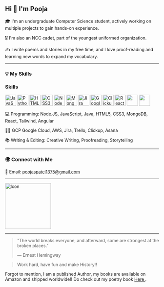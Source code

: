 ## Hi 👋 I'm Pooja

🎓 I'm an undergraduate Computer Science student, actively working on multiple projects to gain hands-on experience.

🎖️ I'm also an NCC cadet, part of the youngest uniformed organization.

✍️ I write poems and stories in my free time, and I love proof-reading and learning new words to expand my vocabulary.

---

### 💡 My Skills

### Skills

<p align="left"> <a href="https://developer.mozilla.org/en-US/docs/Web/JavaScript" target="_blank" rel="noreferrer"><img src="https://raw.githubusercontent.com/danielcranney/readme-generator/main/public/icons/skills/javascript-colored.svg" width="36" height="36" alt="JavaScript" /></a> <a href="https://www.python.org/" target="_blank" rel="noreferrer"><img src="https://raw.githubusercontent.com/danielcranney/readme-generator/main/public/icons/skills/python-colored.svg" width="36" height="36" alt="Python" /></a> <a href="https://developer.mozilla.org/en-US/docs/Glossary/HTML5" target="_blank" rel="noreferrer"><img src="https://raw.githubusercontent.com/danielcranney/readme-generator/main/public/icons/skills/html5-colored.svg" width="36" height="36" alt="HTML5" /></a> <a href="https://www.w3.org/TR/CSS/#css" target="_blank" rel="noreferrer"><img src="https://raw.githubusercontent.com/danielcranney/readme-generator/main/public/icons/skills/css3-colored.svg" width="36" height="36" alt="CSS3" /></a> <a href="https://nodejs.org/" target="_blank" rel="noreferrer"><img src="https://raw.githubusercontent.com/danielcranney/readme-generator/main/public/icons/skills/nodejs-colored.svg" width="36" height="36" alt="NodeJS" /></a> <a href="https://www.mongodb.com/" target="_blank" rel="noreferrer"><img src="https://raw.githubusercontent.com/danielcranney/readme-generator/main/public/icons/skills/mongodb-colored.svg" width="36" height="36" alt="MongoDB" /></a> <a href="https://www.atlassian.com/software/jira" target="_blank" rel="noreferrer"><img src="https://www.vectorlogo.zone/logos/atlassian_jira/atlassian_jira-icon.svg" width="36" height="36" alt="Jira" /></a> <a href="https://cloud.google.com/" target="_blank" rel="noreferrer"><img src="https://raw.githubusercontent.com/danielcranney/readme-generator/main/public/icons/skills/googlecloud-colored.svg" width="36" height="36" alt="Google Cloud" /></a> <a href="https://clickup.com/" target="_blank" rel="noreferrer"><img src="https://vmc.digicert.com/573c27b5-d9e8-47ae-a46d-d115b5a33b3c.svg" width="36" height="36" alt="Clickup" /></a> <a href="https://reactjs.org/" target="_blank" rel="noreferrer"><img src="https://raw.githubusercontent.com/danielcranney/readme-generator/main/public/icons/skills/react-colored.svg" width="36" height="36" alt="React" /></a> 
  <a href="https://tailwindcss.com/" target="_blank" rel="noreferrer"><img src="https://raw.githubusercontent.com/danielcranney/readme-generator/main/public/icons/skills/tailwindcss-colored.svg" width="36" height="36" alt="" /></a> <a href="https://" target="_blank" rel="noreferrer"><img src="" width="36" height="36" alt="" /></a>

 </p>

💻 Programming: Node.JS, JavaScript, Java, HTML5, CSS3, MongoDB, React, Tailwind, Angular

😶‍🌬️ GCP Google Cloud, AWS, Jira, Trello, Clickup, Asana

📚 Writing & Editing: Creative Writing, Proofreading, Storytelling  

---

### 🌍 Connect with Me

📧 Email: poojaspatel1375@gmail.com


---

<picture>
  <source media="(prefers-color-scheme: dark)" srcset="https://i.pinimg.com/1200x/af/34/0f/af340f682940be93a688853d8d9b927f.jpg" width="150" >
  <source media="(prefers-color-scheme: light)" srcset="https://i.pinimg.com/736x/02/90/dd/0290dd1bc62330d21a37170495344b80.jpg" width="150">
  <img alt="Icon" src="https://i.pinimg.com/1200x/af/34/0f/af340f682940be93a688853d8d9b927f.jpg" width="150">
</picture>

---

> "The world breaks everyone, and afterward, some are strongest at the broken places."
>
> — Ernest Hemingway

> Work hard, have fun and make History!!

Forgot to mention, I am a published Author, my books are available on Amazon and shipped worldwide!!
Do check out my poetry book <a href="https://www.amazon.in/Weight-empty-hands-sunflowers-spirit/dp/9369535055/ref=rvi_d_sccl_1/258-7183054-5306853?pd_rd_w=ex1ND&content-id=amzn1.sym.2fa5ef78-d215-4b54-bdb7-fa3d3620b822&pf_rd_p=2fa5ef78-d215-4b54-bdb7-fa3d3620b822&pf_rd_r=HJ98WF819X9ABA8V2C08&pd_rd_wg=DxYaH&pd_rd_r=197a23c2-ab8b-4b84-9698-b18c118da6f4&pd_rd_i=9369535055&psc=1"> Here </a>.
